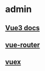 # admin

## [Vue3 docs](https://v3.cn.vuejs.org/)

## [vue-router](https://next.router.vuejs.org/)

## [vuex](https://github.com/vuejs/vuex/tree/4.0)
